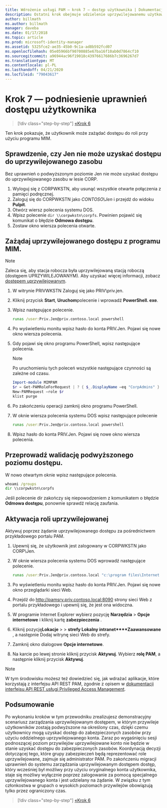 ```yaml
---
title: Wdrożenie usługi PAM — krok 7 — dostęp użytkownika | Dokumentacja firmy Microsoft
description: Ostatni krok obejmuje udzielenie uprzywilejowanemu użytkownikowi tymczasowego dostępu w celu zademonstrowania, że wdrożenie usługi Privileged Access Management było pomyślne.
author: billmath
ms.author: billmath
manager: daveba
ms.date: 01/17/2018
ms.topic: article
ms.prod: microsoft-identity-manager
ms.assetid: 5325fce2-ae35-45b0-9c1a-ad8b592fcd07
ms.openlocfilehash: 05e05966bf90700885e67ba16f10ab0d7864cf10
ms.sourcegitcommit: a96944ac96f19018c43976617686b7c3696267d7
ms.translationtype: MT
ms.contentlocale: pl-PL
ms.lasthandoff: 04/21/2020
ms.locfileid: "79043617"
---
```

# <a name="step-7--elevate-a-users-access"></a>Krok 7 — podniesienie uprawnień dostępu użytkownika

> [!div class="step-by-step"]
> [«Krok 6](step-6-transition-group-to-pam.md)


Ten krok pokazuje, że użytkownik może zażądać dostępu do roli przy użyciu programu MIM.

## <a name="verify-that-jen-cannot-access-the-privileged-resource"></a>Sprawdzenie, czy Jen nie może uzyskać dostępu do uprzywilejowanego zasobu

Bez uprawnień o podwyższonym poziomie Jen nie może uzyskać dostępu do uprzywilejowanego zasobu w lesie CORP.

1. Wyloguj się z CORPWKSTN, aby usunąć wszystkie otwarte połączenia z pamięci podręcznej.
2. Zaloguj się do CORPWKSTN jako *CONTOSO\Jen* i przejdź do widoku **Pulpit**.
3. Otwórz wiersz polecenia systemu DOS.
4. Wpisz polecenie `dir \\corpwkstn\corpfs`. Powinien pojawić się komunikat o błędzie **Odmowa dostępu**.
5. Zostaw okno wiersza polecenia otwarte.

## <a name="request-privileged-access-from-mim"></a>Zażądaj uprzywilejowanego dostępu z programu MIM.

> [!NOTE]
> Zaleca się, aby stacja robocza była uprzywilejowaną stacją roboczą (dostępem UPRZYWILEJOWANYM).  Aby uzyskać więcej informacji, zobacz [dostępem uprzywilejowanym](https://docs.microsoft.com/windows-server/identity/securing-privileged-access/privileged-access-workstations).

1. W witrynie PRIVWKSTN Zaloguj się jako PRIV\priv.jen.
2. Kliknij przycisk **Start**, **Uruchom**polecenie i wprowadź **PowerShell. exe**.
3. Wpisz następujące polecenie.

    ```cmd
    runas /user:Priv.Jen@priv.contoso.local powershell
    ```

2. Po wyświetleniu monitu wpisz hasło do konta PRIV.Jen. Pojawi się nowe okno wiersza polecenia.
3. Gdy pojawi się okno programu PowerShell, wpisz następujące polecenia.

    > [!NOTE]
    > Po uruchomieniu tych poleceń wszystkie następujące czynności są zależne od czasu.

    ```PowerShell
    Import-module MIMPAM
    $r = Get-PAMRoleForRequest | ? { $_.DisplayName –eq "CorpAdmins" }
    New-PAMRequest –role $r
    klist purge
    ```

4. Po zakończeniu operacji zamknij okno programu PowerShell.
5. W oknie wiersza polecenia systemu DOS wpisz następujące polecenie

    ```cmd
    runas /user:Priv.Jen@priv.contoso.local powershell
    ```

6. Wpisz hasło do konta PRIV.Jen. Pojawi się nowe okno wiersza polecenia.

## <a name="validate-the-elevated-access"></a>Przeprowadź walidację podwyższonego poziomu dostępu.
W nowo otwartym oknie wpisz następujące polecenia.

```cmd
whoami /groups
dir \\corpwkstn\corpfs
```

Jeśli polecenie dir zakończy się niepowodzeniem z komunikatem o błędzie **Odmowa dostępu**, ponownie sprawdź relację zaufania.

## <a name="activate-the-privileged-role"></a>Aktywacja roli uprzywilejowanej

Aktywuj poprzez żądanie uprzywilejowanego dostępu za pośrednictwem przykładowego portalu PAM.

1. Upewnij się, że użytkownik jest zalogowany w CORPWKSTN jako CORP\Jen.
2. W oknie wiersza polecenia systemu DOS wprowadź następujące polecenie.

    ```cmd
    runas /user:Priv.Jen@priv.contoso.local "c:\program files\Internet Explorer\iexplore.exe"
    ```

3. Po wyświetleniu monitu wpisz hasło do konta PRIV.Jen. Pojawi się nowe okno przeglądarki sieci Web.
4. Przejdź do http://pamsrv.priv.contoso.local:8090 strony sieci Web z portalu przykładowego i upewnij się, że jest ona widoczna.
5. W programie Internet Explorer wybierz pozycję **Narzędzia** > **Opcje internetowe** i kliknij kartę **zabezpieczenia** .
6. Kliknij pozycję**Lokacje** >  >  **strefy Lokalny intranet****Zaawansowane** , a następnie Dodaj witrynę sieci Web do strefy.
7. Zamknij okno dialogowe **Opcje internetowe**.
8. Na karcie po lewej stronie kliknij przycisk **Aktywuj**. Wybierz **rolę PAM**, a następnie kliknij przycisk **Aktywuj**.

> [!Note]
> W tym środowisku możesz też dowiedzieć się, jak wdrażać aplikacje, które korzystają z interfejsu API REST PAM, zgodnie z opisem w [dokumentacji interfejsu API REST usługi Privileged Access Management](/microsoft-identity-manager/reference/privileged-access-management-rest-api-reference).

## <a name="summary"></a>Podsumowanie

Po wykonaniu kroków w tym przewodniku zrealizujesz demonstracyjny scenariusz zarządzania uprzywilejowanym dostępem, w którym przywileje użytkowników zostają podwyższone na określony czas, dzięki czemu użytkownicy mogą uzyskać dostęp do zabezpieczonych zasobów przy użyciu oddzielnego uprzywilejowanego konta. Zaraz po wygaśnięciu sesji podnoszącej poziom przywilejów uprzywilejowane konto nie będzie w stanie uzyskać dostępu do zabezpieczonych zasobów. Koordynacją decyzji dotyczącej tego, które grupy zabezpieczeń będą reprezentować role uprzywilejowane, zajmuje się administrator PAM. Po zakończeniu migracji uprawnień do systemu zarządzania uprzywilejowanym dostępem dostęp, który wcześniej był możliwy przy użyciu oryginalnego konta użytkownika, staje się możliwy wyłącznie poprzez zalogowanie za pomocą specjalnego uprzywilejowanego konta i jest udzielany na żądanie. W związku z tym członkostwa w grupach o wysokich poziomach przywilejów obowiązują tylko przez ograniczony czas.

> [!div class="step-by-step"]
> [«Krok 6](step-6-transition-group-to-pam.md)
